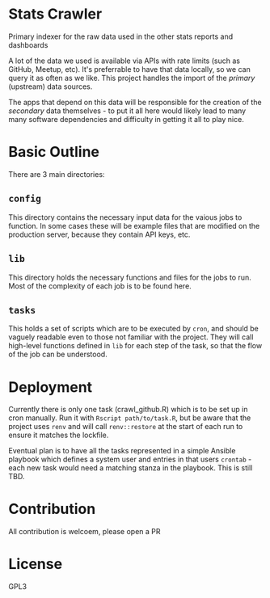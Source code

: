 # Stats Crawler

Primary indexer for the raw data used in the other stats reports and dashboards

A lot of the data we used is available via APIs with rate limits (such as
GitHub, Meetup, etc). It's preferrable to have that data locally, so we can
query it as often as we like. This project handles the import of the *primary*
(upstream) data sources.

The apps that depend on this data will be responsible for the creation of the
*secondary* data themselves - to put it all here would likely lead to many many
software dependencies and difficulty in getting it all to play nice.

# Basic Outline

There are 3 main directories:

## `config`

This directory contains the necessary input data for the vaious jobs to
function. In some cases these will be example files that are modified on the
production server, because they contain API keys, etc.

## `lib`

This directory holds the necessary functions and files for the jobs to run.
Most of the complexity of each job is to be found here.

## `tasks`

This holds a set of scripts which are to be executed by `cron`, and should be
vaguely readable even to those not familiar with the project. They will call
high-level functions defined in `lib` for each step of the task, so that the
flow of the job can be understood.

# Deployment

Currently there is only one task (crawl_github.R) which is to
be set up in cron manually. Run it with `Rscript path/to/task.R`,
but be aware that the project uses `renv` and will call `renv::restore`
at the start of each run to ensure it matches the lockfile.

Eventual plan is to have all the tasks represented in a simple
Ansible playbook which defines a system user and entries in that
users `crontab` - each new task would need a matching stanza in the
playbook. This is still TBD.

# Contribution

All contribution is welcoem, please open a PR

# License

GPL3
